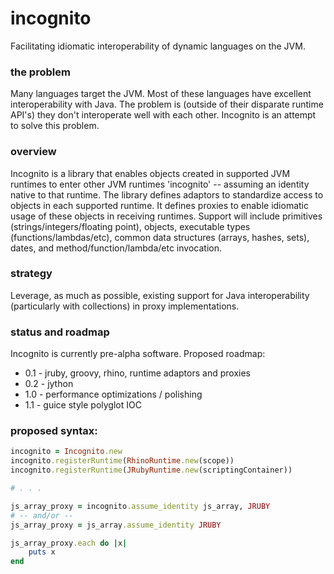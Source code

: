 incognito
=========

Facilitating idiomatic interoperability of dynamic languages on the JVM.

### the problem
Many languages target the JVM.  Most of these languages have excellent interoperability with Java.  The problem is
(outside of their disparate runtime API's) they don't interoperate well with each other.  Incognito is an attempt to
solve this problem.

### overview
Incognito is a library that enables objects created in supported JVM runtimes to enter other JVM runtimes 'incognito'
-- assuming an identity native to that runtime.  The library defines adaptors to standardize access to objects in each
supported runtime.  It defines proxies to enable idiomatic usage of these objects in receiving runtimes. Support will
include primitives (strings/integers/floating point), objects, executable types (functions/lambdas/etc), common data structures
(arrays, hashes, sets), dates, and method/function/lambda/etc invocation.

### strategy
Leverage, as much as possible, existing support for Java interoperability (particularly with collections) in proxy
implementations.

### status and roadmap
Incognito is currently pre-alpha software.  Proposed roadmap:
* 0.1 - jruby, groovy, rhino, runtime adaptors and proxies
* 0.2 - jython
* 1.0 - performance optimizations / polishing
* 1.1 - guice style polyglot IOC

### proposed syntax:
```ruby
incognito = Incognito.new
incognito.registerRuntime(RhinoRuntime.new(scope))
incognito.registerRuntime(JRubyRuntime.new(scriptingContainer))

# . . .

js_array_proxy = incognito.assume_identity js_array, JRUBY
# -- and/or --
js_array_proxy = js_array.assume_identity JRUBY

js_array_proxy.each do |x|
    puts x
end
```
